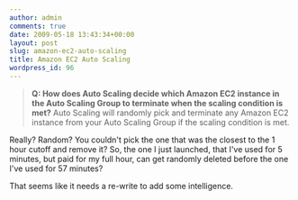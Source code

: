 ```yaml
---
author: admin
comments: true
date: 2009-05-18 13:43:34+00:00
layout: post
slug: amazon-ec2-auto-scaling
title: Amazon EC2 Auto Scaling
wordpress_id: 96
---
```


> **Q: How does Auto Scaling decide which Amazon EC2 instance in the Auto Scaling Group to terminate when the scaling condition is met?**
    Auto Scaling will randomly pick and terminate any Amazon EC2 instance from your Auto Scaling Group if the scaling condition is met.



Really? Random? You couldn't pick the one that was the closest to the 1 hour cutoff and remove it? So, the one I just launched, that I've used for 5 minutes, but paid for my full hour, can get randomly deleted before the one I've used for 57 minutes?

That seems like it needs a re-write to add some intelligence.

